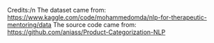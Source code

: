 Credits:/n
The dataset came from: https://www.kaggle.com/code/mohammedomda/nlp-for-therapeutic-mentoring/data
The source code came from: https://github.com/aniass/Product-Categorization-NLP 
